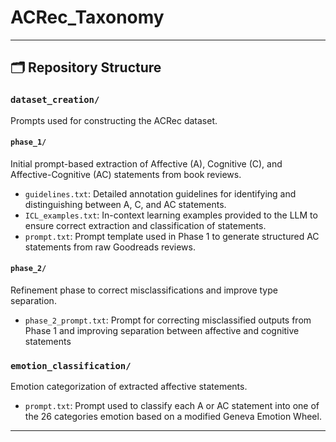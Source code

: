 # ACRec_Taxonomy

---

## 🗂️ Repository Structure

### `dataset_creation/`
Prompts used for constructing the ACRec dataset.

#### `phase_1/`
Initial prompt-based extraction of Affective (A), Cognitive (C), and Affective-Cognitive (AC) statements from book reviews.

- `guidelines.txt`: Detailed annotation guidelines for identifying and distinguishing between A, C, and AC statements.
- `ICL_examples.txt`: In-context learning examples provided to the LLM to ensure correct extraction and classification of statements.
- `prompt.txt`: Prompt template used in Phase 1 to generate structured AC statements from raw Goodreads reviews.

#### `phase_2/`
Refinement phase to correct misclassifications and improve type separation.

- `phase_2_prompt.txt`: Prompt for correcting misclassified outputs from Phase 1 and improving separation between affective and cognitive statements

### `emotion_classification/`
Emotion categorization of extracted affective statements.

- `prompt.txt`: Prompt used to classify each A or AC statement into one of the 26 categories emotion based on a modified Geneva Emotion Wheel.

---
